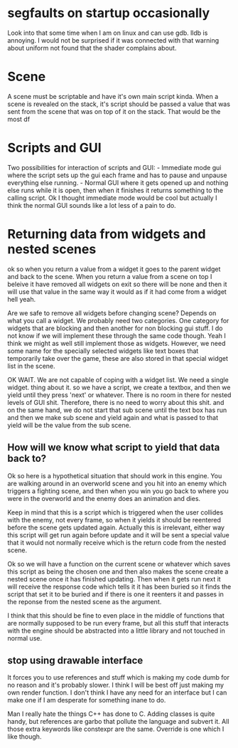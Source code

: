 # segfaults on startup occasionally
Look into that some time when I am on linux and can use gdb. lldb is annoying. I would not be surprised if it was
connected with that warning about uniform not found that the shader complains about.

# Scene
A scene must be scriptable and have it's own main script kinda. When a scene is revealed on the stack, it's script
should be passed a value that was sent from the scene that was on top of it on the stack. That would be the most df


# Scripts and GUI
Two possibilities for interaction of scripts and GUI:
    - Immediate mode gui where the script sets up the gui each frame and has to pause and unpause everything else
      running.
    - Normal GUI where it gets opened up and nothing else runs while it is open, then when it finishes it returns
      something to the calling script.
Ok I thought immediate mode would be cool but actually I think the normal GUI sounds like a lot less of a pain to do.


# Returning data from widgets and nested scenes
ok so when you return a value from a widget it goes to the parent widget and back to the scene.
When you return a value from a scene on top I beleive it have removed all widgets on exit so there will be none and then
it will use that value in the same way it would as if it had come from a widget hell yeah.

Are we safe to remove all widgets before changing scene? Depends on what you call a widget. We probably need two
categories. One category for widgets that are blocking and then another for non blocking gui stuff. I do not know if
we will implement these through the same code though. Yeah I think we might as well still implement those as widgets.
However, we need some name for the specially selected widgets like text boxes that temporarily take over the game, these
are also stored in that special widget list in the scene.

OK WAIT. We are not capable of coping with a widget list. We need a single widget. thing about it. so we have a script,
we create a textbox, and then we yield until they press 'next' or whatever. There is no room in there for nested levels
of GUI shit. Therefore, there is no need to worry about this shit. and on the same hand, we do not start that sub scene
until the text box has run and then we make sub scene and yield again and what is passed to that yield will be the value
from the sub scene.

## How will we know what script to yield that data back to?
Ok so here is a hypothetical situation that should work in this engine. You are walking around in an overworld scene
and you hit into an enemy which triggers a fighting scene, and then when you win you go back to where you were in the
overworld and the enemy does an animation and dies.

Keep in mind that this is a script which is triggered when the user collides with the enemy, not every frame, so when
it yields it should be reentered before the scene gets updated again. Actually this is irrelevant, either way this
script will get run again before update and it will be sent a special value that it would not normally receive which is
the return code from the nested scene.

Ok so we will have a function on the current scene or whatever which saves this script as being the chosen one and then
also makes the scene create a nested scene once it has finished updating. Then when it gets run next it will receive the
response code which tells it it has been buried so it finds the script that set it to be buried and if there is one it
reenters it and passes in the reponse from the nested scene as the argument.

I think that this should be fine to even place in the middle of functions that are normally supposed to be run every
frame, but all this stuff that interacts with the engine should be abstracted into a little library and not touched in
normal use.


## stop using drawable interface
It forces you to use references and stuff which is making my code dumb for no reason and it's probably slower. I think
I will be best off just making my own render function. I don't think I have any need for an interface but I can make
one if I am desperate for something inane to do.

Man I really hate the things C++ has done to C. Adding classes is quite handy, but references are garbo that pollute
the language and subvert it. All those extra keywords like constexpr are the same. Override is one which I like though.
